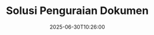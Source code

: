 ---
############################# Static ############################
layout: "family"
date:  2025-06-30T10:26:00
draft: false

product: "Parser"
product_tag: "parser"

lang: id

############################# Head ############################
head_title: "Aplikasi Penguraian Dokumen .NET, Java, Cloud APIs & Online"
head_description: "Dapatkan solusi penguraian dokumen serba ada untuk aplikasi .NET, Java, dan berbasis cloud. Ekstrak data dari format dokumen secara online menggunakan fitur drag and drop sederhana."

############################# Header ############################
title: "Solusi Penguraian Dokumen"
description:  |
  API yang kuat untuk ekstraksi data dari berbagai format file.

  Parse dokumen dengan sedikit usaha pengkodean.

  Kustomisasi hasil penguraian.

############################# Supported Platforms ###############################
supported_platforms:
  enable: true
  head_title: "Pilih platform Anda"
  title: "Independensi Platform"
  description: "Perpustakaan GroupDocs.Parser mendukung sistem operasi dan kerangka kerja berikut:"
  details_link_title: "Pelajari lebih lanjut"

  items:
    # items loop
    - title: ".NET"
      description: GroupDocs.Parser .NET 
      color: "blue"
      tag: "net"
      link: "/parser/net/"
      features_link: "https://docs.groupdocs.com/parser/net/system-requirements/"
      features:
          # features loop
          - rows: "3"
            content: |
                    .NET Framework 4.6.2 or higher <br> .NET Core 2.0 or higher <br> .NET 6.0 or higher
      
          # features loop
          - rows: "1"
            content: |
                    Windows <br> Linux <br> Mac OS
      
          # features loop
          - rows: "4"
            content: |
                    Microsoft Visual Studio <br> JetBrains Rider <br> Microsoft Visual Code
      
          # features loop
          - rows: "1"
            content: |
                    50+ file formats
      

    # items loop
    - title: "Java"
      description: GroupDocs.Parser Java
      color: "red"
      tag: "java"
      link: "/parser/java/"
      features_link: "https://docs.groupdocs.com/parser/java/system-requirements/"
      features:
          # features loop
          - rows: "3"
            content: |
                    Java 8 or higher <br> Kotlin
      
          # features loop
          - rows: "1"
            content: |
                    Windows <br> Linux <br> Mac OS
      
          # features loop
          - rows: "4"
            content: |
                    IntelliJ IDEA <br> Eclipse <br> NetBeans
      
          # features loop
          - rows: "1"
            content: |
                    50+ file formats

############################# Features ###############################
features:
  enable: true
  title: "GroupDocs.Parser sekilas"
  description: "API untuk penguraian data di PDF, Word, Excel, dan lebih banyak lagi"

  items:
    # items loop
    - icon: "text"
      title: "Ekstrak teks"
      content: "Ekstrak informasi tekstual dari berbagai format file"

    # items loop
    - icon: "image"
      title: "Ekstrak gambar"
      content: "Ambil konten visual dari berbagai sumber"

    # items loop
    - icon: "template"
      title: "Parse data dengan template"
      content: "Buat template kustom dan gunakan untuk menguraikan informasi spesifik"

    # items loop
    - icon: "pdf"
      title: "Parse Formulir PDF"
      content: "Formulir PDF adalah dokumen digital yang memiliki bidang isian untuk interaksi pengguna"

############################# Code Samples ###############################
code_samples:
  enable: true
  title: "Contoh kode GroupDocs.Parser"
  description: "Beberapa kasus penggunaan operasi GroupDocs.Parser yang khas dalam C# dan Java"

  items:
    # items loop
    - title: "Cara mengekstrak teks dari dokumen PDF"
      content: "API GroupDocs.Parser memudahkan mengekstrak teks dari dokumen dengan menerapkan beberapa langkah."
      samples:
          # samples loop
          - language: "C#"
            color: "blue"
            content: |
                    <code class="language-csharp" data-lang="csharp">

                        // Buat instance dari kelas Parser dengan file yang diinginkan
                        using (var parser = new Parser("source.pdf"))
                        {
                            // Ekstrak teks
                            using (var textReader = parser.GetText())
                            {
                                // Proses teks yang diekstrak
                                Console.WriteLine(textReader?.ReadToEnd());
                            }
                        }     
                        
                    </code>

          # samples loop
          - language: "Java"
            color: "red"
            content: |
                    <code class="language-java" data-lang="java">

                        // Buat instance dari kelas Parser dengan file yang diinginkan
                        try (Parser parser = new Parser("source.pdf"))
                        {
                            // Ekstrak teks
                            try (TextReader reader = parser.getText())
                            {
                                // Proses teks yang diekstrak
                                System.out.println(reader == null 
                                        ? "" 
                                        : reader.readToEnd());
                            }
                        }  

                    </code>


############################# Supported Formats ###############################
formats:
  enable: true
  title: "Lebih dari 50 format file didukung"
  description: "GroupDocs.Parser memungkinkan operasi penguraian di berbagai keluarga format"

############################# Metrics ###############################
metrics:
  enable: true
  title: "Pencapaian GroupDocs.Parser"
  description: "Temukan Metrik Utama Pencapaian Perpustakaan Kami"

  items:
    # items loop
    - number: "50+"
      title: "Format yang didukung"
      content: "GroupDocs.Parser mendukung operasi dengan lebih dari 50 format file populer."

    # items loop
    - number: "1600k"
      title: "Unduhan NuGet"
      content: "Paket NuGet GroupDocs.Parser untuk .NET telah diunduh lebih dari 1.600.000 kali."

    # items loop
    - number: "18k"
      title: "Unduhan Maven"
      content: "GroupDocs.Parser memiliki 18.000 unduhan di Maven. Fitur Penguraian Java yang Kuat."

    # items loop
    - number: "140+"
      title: "Pelanggan yang puas"
      content: "Perusahaan terkenal dan pengembang individu memilih produk GroupDocs untuk membangun solusi inovatif."


############################# Customers ###############################
customers:
  enable: true
  title: "Pelanggan kami yang puas"
  description: "Perpustakaan GroupDocs digunakan oleh merek ternama di seluruh dunia."

  items:
    # items loop
    - title: "BenQ Corporation"
      logo: "benq"
      
    # items loop
    - title: "Nasdaq Stock Market"
      logo: "nasdaq"
      
    # items loop
    - title: "AT&T Inc."
      logo: "att"
      
    # items loop
    - title: "Customer logo AstraZeneca"
      logo: "astrazeneca"
      
    # items loop
    - title: "Central Bank of Argentina"
      logo: "argentinacentralbank"
      
    # items loop
    - title: "Roche Holding AG"
      logo: "roche"
      
    # items loop
    - title: "Capita"
      logo: "capita"
      
    # items loop
    - title: "Axa S.A."
      logo: "axa"
      
    # items loop
    - title: "Instructure Inc."
      logo: "instructure"
      
    # items loop
    - title: "Wipro"
      logo: "wipro"


############################# Actions ###############################
actions:
  enable: true
  title: "Siap untuk memulai?"
  description: "Coba fitur GroupDocs.Parser secara gratis di platform Anda"

  items:
    # items loop
    - title: ".NET"
      color: "blue"
      link: "/parser/net/"

    # items loop
    - title: "Java"
      color: "red"
      link: "/parser/java/"

############################# FAQ ###############################
faq:
  enable: true
  title: "Pertanyaan yang sering diajukan"
  description: "Jawaban untuk pertanyaan yang paling umum diajukan."

  items:
    # items loop
    - question: "Apakah perpustakaan GroupDocs.Parser memerlukan perangkat lunak pihak ketiga lainnya untuk memanipulasi dokumen?"
      answer: "GroupDocs.Parser tidak memerlukan perangkat lunak eksternal yang harus diinstal seperti Adobe Acrobat, Microsoft Office, atau lainnya."

    # items loop
    - question: "Dapatkah saya mencoba perpustakaan GroupDocs.Parser sebelum membelinya?"
      answer: "Ya, Anda dapat mencoba GroupDocs.Parser tanpa membeli lisensi. Setelah diinstal tanpa lisensi, perpustakaan berfungsi dalam mode percobaan. Dalam mode ini, label percobaan ditambahkan ke dokumen yang dihasilkan, dan dibatasi hingga 3 halaman pertama. Jika Anda ingin menguji GroupDocs.Parser tanpa batasan versi percobaan, Anda juga dapat meminta lisensi sementara 30 hari. Untuk detail lebih lanjut, [lihat](https://purchase.groupdocs.com/temporary-license/)."

    # items loop
    - question: "Lisensi apa yang Anda miliki?"
      answer: "Kami menawarkan beberapa jenis lisensi untuk memenuhi kebutuhan pengembang atau perusahaan tertentu. Jenis lisensi tergantung pada jumlah pengembang, jumlah lokasi situs pengembang, dan apakah Anda perlu menyampaikan SDK/API kami kepada pelanggan akhir Anda. Sebagai alternatif, Anda dapat memilih lisensi Terukur berdasarkan penggunaan bulanan produk. Pelajari lebih lanjut [di sini](https://purchase.groupdocs.com/pricing/parser/net/)."

############################# Cloud Links ###############################
cloud_links:
  enable: true
  title: "GroupDocs.Parser API dengan kode rendah"
  description: "Gabungkan kemampuan penguraian dokumen ke dalam aplikasi mana pun menggunakan API REST berbasis cloud kami."
  
  items:
    # items loop
    - title: "GroupDocs.Parser Cloud for cURL"
      content: "Perintah cURL untuk Cloud API penguraian dokumen REST untuk menguraikan dokumen dari berbagai format file populer yang didukung."
      icon: "groupdocs_parser-for-curl"
      link: "https://products.groupdocs.cloud/parser/curl"

    # items loop
    - title: "GroupDocs.Parser Cloud for .NET"
      content: "Ekstrak gambar, teks, informasi dokumen, atau bahkan menguraikan dokumen apa pun dengan template yang ditentukan pengguna dalam aplikasi Microsoft .NET Anda."
      icon: "groupdocs_parser-for-net"
      link: "https://products.groupdocs.cloud/parser/net"

    # items loop
    - title: "GroupDocs.Parser Cloud for Java"
      content: "SDK Cloud untuk pengembang Java untuk menguraikan dokumen, mengekstrak informasi dokumen, dan data dalam aplikasi berbasis Java."
      icon: "groupdocs_parser-for-java"
      link: "https://products.groupdocs.cloud/parser/java"

############################# App links ###############################
app_links:
  enable: true
  title: "GroupDocs.Parser Aplikasi Tanpa Kode"
  description: "Aplikasi berbasis web yang memungkinkan Anda untuk melakukan penguraian di lebih dari 50 format file populer langsung di browser Anda."

  items:
    # items loop
    - title: "GroupDocs.Parser Total"
      content: "Aplikasi online gratis untuk menguraikan Word, Excel, PowerPoint, PDF & lebih dari 50 jenis dokumen lainnya."
      icon: "groupdocs_parser-app"
      link: "https://products.groupdocs.app/parser/total"

    # items loop
    - title: "GroupDocs.Parser DOCX"
      content: "Uraikan dokumen Word langsung dari browser Anda untuk mengekstrak gambar, teks, atau metadata."
      icon: "groupdocs_words-app"
      link: "https://products.groupdocs.app/parser/docx"

    # items loop
    - title: "GroupDocs.Parser PDF"
      content: "Aplikasi penguraian PDF gratis yang berfungsi di platform atau perangkat mana pun tanpa batasan."
      icon: "groupdocs_pdf-app"
      link: "https://products.groupdocs.app/parser/pdf"


      


---